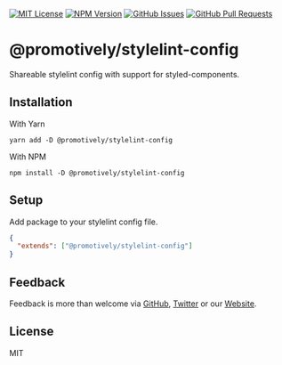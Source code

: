 [![MIT License](https://img.shields.io/badge/License-MIT-yellow.svg)](https://opensource.org/licenses/MIT)
[![NPM Version](https://badge.fury.io/js/%40promotively%2Fstylelint-config.svg)](https://badge.fury.io/js/%40promotively%2Fstylelint-config)
[![GitHub Issues](https://img.shields.io/github/issues/promotively/stylelint-config.svg)](https://github.com/promotively/stylelint-config/issues)
[![GitHub Pull Requests](https://img.shields.io/github/issues-pr/promotively/stylelint-config.svg)](https://GitHub.com/promotively/stylelint-config/pull/)

# @promotively/stylelint-config

Shareable stylelint config with support for styled-components.

## Installation

With Yarn

`yarn add -D @promotively/stylelint-config`

With NPM

`npm install -D @promotively/stylelint-config`

## Setup

Add package to your stylelint config file.

```json
{
  "extends": ["@promotively/stylelint-config"]
}
```

## Feedback

Feedback is more than welcome via [GitHub](https://github.com/promotively), [Twitter](https://twitter.com/promotively) or our [Website](https://promotively.com).

## License

MIT
